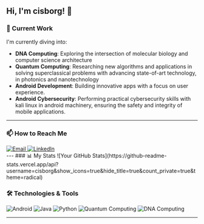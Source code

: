 ## Hi, I'm cisborg! 👋

### 🔭 Current Work
I'm currently diving into:
- **DNA Computing**: Exploring the intersection of molecular biology and computer science architecture
- **Quantum Computing**: Researching new algorithms and applications in solving superclassical problems with advancing state-of-art technology, in photonics and nanotechnology
- **Android Development**: Building innovative apps with a focus on user experience.
- **Android Cybersecurity**: Performing practical cybersecurity skills with kali linux in android machinery, ensuring the safety and integrity of mobile applications.
---
### 📫 How to Reach Me
<div>
  <a href="mailto:your-email@example.com">
    <img src="https://img.shields.io/badge/Email-crisprboggs@gmail.com-blue?style=flat&logo=gmail" alt="Email" />
  </a>
  <a href="https://www.linkedin.com/in/yourprofile">
    <img src="https://img.shields.io/badge/LinkedIn-YourProfile-blue?style=flat&logo=linkedin" alt="LinkedIn" />
  </a>
</div>
---
### 📊 My Stats
![Your GitHub Stats](https://github-readme-stats.vercel.app/api?username=cisborg&show_icons=true&hide_title=true&count_private=true&theme=radical)

### 🛠️ Technologies & Tools
<div>
  <img src="https://img.shields.io/badge/Android-3DDC84?style=flat&logo=android&logoColor=white" alt="Android" />
  <img src="https://img.shields.io/badge/Java-ED8B00?style=flat&logo=java&logoColor=white" alt="Java" />
  <img src="https://img.shields.io/badge/Python-3776AB?style=flat&logo=python&logoColor=white" alt="Python" />
  <img src="https://img.shields.io/badge/Quantum%20Computing-6B8E23?style=flat&logo=quantum&logoColor=white" alt="Quantum Computing" />
  <img src="https://img.shields.io/badge/DNA%20Computing-FF6347?style=flat&logo=dna&logoColor=white" alt="DNA Computing" />
</div>

---

<!-- Feel free to customize any section further or add more details! -->
